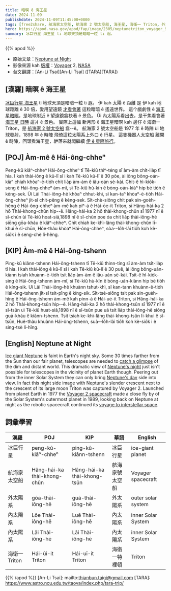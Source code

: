 ```yaml
---
title: 暗暝 ê 海王星
date: 2024-11-09
publishdate: 2024-11-09T11:45:00+0800
tags: [free2share, 航海家太空船, 航海家 2 號太空船, 海王星, 海衛一 Triton, 外太陽系, 內太陽系]
hero: https://apod.nasa.gov/apod/fap/image/2305/neptunetriton_voyager_960.jpg
summary: 冰巨行星 海王星 tī 地球天頂是暗暗一粒 tī 遐。
---
```


{{% apod %}}

- 原始文章：[Neptune at Night](https://apod.nasa.gov/apod/ap241109.html)
- 影像來源 kah [版權][copyright]：[Voyager](http://voyager.jpl.nasa.gov/) 2, [NASA](http://www.nasa.gov/)
- 台文翻譯：[An-Li Tsai][An-Li Tsai] ([TARA][TARA])

## [漢羅] 暗暝 ê 海王星
[冰巨行星 海王星][Ice giant Neptune] tī 地球天頂是暗暗一粒 tī 遐。
伊 kah 太陽 ê 距離 是 伊 kah 地球距離 ê 30 倍，愛用望遠鏡 [才看會著][catch a glimpse] 這粒暗暗 ê 遙遠世界。
這个戲劇性 ê [海王星暗暝][Neptune's night]，是地球附近 ê 望遠鏡翕袂著 ê 景色。
Ùi 內太陽系看出去，是干焦看會著 [海王星 日時][Neptune's day] 這爿 ê 景色。
實際上這幅 新月形 ê 海王星暗暝 kah 邊仔 ê 海衛一 Triton，是 [航海家 2 號太空船][Voyager 2 spacecraft] 翕--ê。
航海家 2 號太空船是 1977 年 ê 時陣 ùi 地球發射，1898 年 ê 時陣 飛倚這粒太陽系上外口 ê 行星。
這隻機器人太空船 離開 ê 時陣，回頭看海王星，紲落來就閣繼續 [伊 ê 星際旅行][voyage to interstellar space]。

## [POJ] Àm-mê ê Hái-ông-chheⁿ
Peng-kū kiâⁿ-chheⁿ Hái-ông-chheⁿ tī Tē-kiû thiⁿ-téng sī àm-àm chi̍t-lia̍p tī hia.
I kah thài-iông ê kū-lî sī i kah Tē-kiû kū-lī ê 30 pōe, ài iōng bōng-oán-kiàⁿ chiah khòaⁿ-ē-tio̍h chit lia̍p àm-àm ê iâu-oán sè-kài.
Chit-ê hì-kio̍k-sèng ê Hái-ông-chheⁿ àm-mî, sī Tē-kiû hù-kīn ê bōng-oán-kiàⁿ hip bē tio̍h ê kéng-sek.
Ùi Lāi Thài-iông-hē khòaⁿ chhut-khì, sī kan-taⁿ khòaⁿ-ē-tio̍h Hái-ông-chheⁿ ji̍t-sî chit-pêng ê kéng-sek.
Si̍t-chè-siōng chit pak sin-goe̍h-hêng ê Hái-ông-chheⁿ àm-mê kah piⁿ-á ê Hái-ōe-it Triton, sī Hâng-hái-ka 2 hō Thài-khong-chûn hip--ê.
Hâng-hái-ka 2 hō thài-khong-chûn sī 1977 nî ê sî-chūn ùi Tē-kiû hoat-siā,1898 nî ê sî-chūn poe óa chit lia̍p thài-iông-hē siōng gōa-kháu ê kiâⁿ-chheⁿ.
Chit chiah ke-khì-lâng thài-khong-chûn lī-khui ê sî-chūn, Hôe-thâu khòaⁿ Hái-ông-chheⁿ, sòa--lo̍h-lâi tio̍h koh kè-sio̍k i ê seng-chè lí-hêng.

## [KIP] Àm-mê ê Hái-ông-tshenn
Ping-kū kiânn-tshenn Hái-ông-tshenn tī Tē-kiû thinn-tíng sī àm-àm tsi̍t-lia̍p tī hia.
I kah thài-iông ê kū-lî sī i kah Tē-kiû kū-lī ê 30 puē, ài iōng bōng-uán-kiànn tsiah khuànn-ē-tio̍h tsit lia̍p àm-àm ê iâu-uán sè-kài.
Tsit-ê hì-kio̍k-sìng ê Hái-ông-tshenn àm-mî, sī Tē-kiû hù-kīn ê bōng-uán-kiànn hip bē tio̍h ê kíng-sik.
Uì Lāi Thài-iông-hē khuànn tshut-khì, sī kan-tann khuànn-ē-tio̍h Hái-ông-tshenn ji̍t-sî tsit-pîng ê kíng-sik.
Si̍t-tsè-siōng tsit pak sin-gue̍h-hîng ê Hái-ông-tshenn àm-mê kah pinn-á ê Hái-uē-it Triton, sī Hâng-hái-ka 2 hō Thài-khong-tsûn hip--ê.
Hâng-hái-ka 2 hō thài-khong-tsûn sī 1977 nî ê sî-tsūn uì Tē-kiû huat-siā,1898 nî ê sî-tsūn pue uá tsit lia̍p thài-iông-hē siōng guā-kháu ê kiânn-tshenn.
Tsit tsiah ke-khì-lâng thài-khong-tsûn lī-khui ê sî-tsūn, Huê-thâu khuànn Hái-ông-tshenn, suà--lo̍h-lâi tio̍h koh kè-sio̍k i ê sing-tsè lí-hîng.

## [English] Neptune at Night
[Ice giant Neptune][Ice giant Neptune] is faint in Earth's night sky.
Some 30 times farther from the Sun than our fair planet, telescopes are needed to [catch a glimpse][catch a glimpse] of the dim and distant world.
This dramatic view of [Neptune's night][Neptune's night] just isn't possible for telescopes in the vicinity of planet Earth though.
Peering out from the inner Solar System they can only bring [Neptune's day][Neptune's day] side into view.
In fact this night side image with Neptune's slender crescent next to the crescent of its large moon Triton was captured by Voyager 2.
Launched from planet Earth in 1977 the [Voyager 2 spacecraft][Voyager 2 spacecraft] made a close fly by of the Solar System's outermost planet in 1989, looking back on Neptune at night as the robotic spacecraft continued its [voyage to interstellar space][voyage to interstellar space].

## 詞彙學習
|漢羅|POJ|KIP|華語|English|
|-|-|-|-|-|
| 冰巨行星 | peng-kū-kiâⁿ-chheⁿ | ping-kū-kiânn-tshenn | 冰巨行星 | ice-giant planet |
| 航海家太空船 | Hâng-hái-ka thài-khong-chûn | Hâng-hái-ka thài-khong-tsûn | 航海家號太空船 | Voyager spacecraft |
| 外太陽系 | gōa-thài-iông-hē | guā-thài-iông-hē | 外太陽系 | outer solar system |
| 內太陽系 | Lōe Thài-iông-hē | Luē Thài-iông-hē | 內太陽系 | inner Solar System |
| 內太陽系 | Lāi Thài-iông-hē | Lāi Thài-iông-hē | 內太陽系 | inner Solar System || 海王星 | Hái-ông-chhiⁿ | Hái-ông-tshinn | 海王星 | Neptune |
| 海衛一 Triton | Hái-ūi-it Triton | Hái-uī-it Triton | 海衛一特裡頓 | Triton |

{{% /apod %}}
[An-Li Tsai]: mailto:thianbun.taigi@gmail.com
[TARA]: https://www.astro.ncu.edu.tw/taova/index.php/tara-trip/

[copyright]: https://apod.nasa.gov/apod/fap/lib/about_apod.html#srapply
[License3]: https://creativecommons.org/licenses/by-nc-nd/3.0/
[License2]:https://creativecommons.org/licenses/by-nc-nd/2.0/

[Ice giant Neptune]:https://science.nasa.gov/neptune/
[catch a glimpse]:https://earthsky.org/astronomy-essentials/neptune-at-opposition-closest-brightest-best/
[Neptune's night]:https://photojournal.jpl.nasa.gov/catalog/PIA02215
[Neptune's day]:https://hubblesite.org/contents/media/images/2021/047/01FM0QHCQC5XT0EXZCSB9PE2PZ
[Voyager 2 spacecraft]:https://www.jpl.nasa.gov/missions/voyager-2/
[voyage to interstellar space]:https://science.nasa.gov/missions/voyager-program/still-kickin-since-the-70s-nasas-voyager-mission-keeps-exploring/
